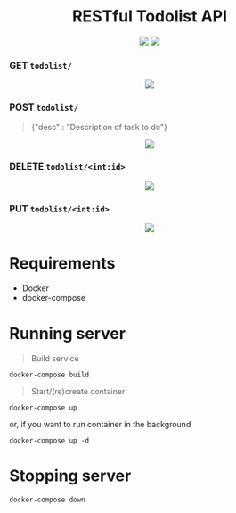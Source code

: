  <h1 align="center">RESTful Todolist API</h1>
   <p align="center">
    <a href="https://www.python.org/">
    	<img src="https://img.shields.io/badge/built%20with-Django-green.svg" />
    </a>
    <a href="https://www.docker.com/">
    	<img src="https://img.shields.io/badge/built%20with-Docker-blue.svg" />
    </a>
  </p>
  
### GET ```todolist/```
  <p align="center">
  <img src="https://i.imgur.com/jUPMvcc.png"">
</p>

### POST ```todolist/```
> {"desc" : "Description of task to do"}

  <p align="center">
  <img src="https://i.imgur.com/GqVIZVf.png"">
</p>

### DELETE ```todolist/<int:id>```
  <p align="center">
  <img src="https://i.imgur.com/RWRguxq.png"">
</p>

### PUT ```todolist/<int:id>```
  <p align="center">
  <img src="https://i.imgur.com/fxwY2g2.png"">
</p>

# Requirements
  - Docker
  - docker-compose
  
# Running server

> Build service
```
docker-compose build
```

> Start/(re)create container
```
docker-compose up
```
or, if you want to run container in the background
```
docker-compose up -d
```

# Stopping server
```
docker-compose down
```